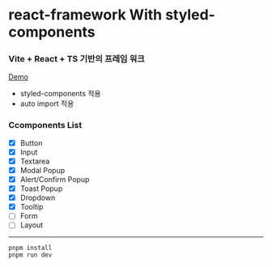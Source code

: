 # react-framework With styled-components
### Vite + React + TS 기반의 프레임 워크

[Demo](https://jun-framework.netlify.app/)

- styled-components 적용
- auto import 적용

### Ccomponents List

- [x] Button
- [x] Input
- [x] Textarea
- [x] Modal Popup
- [x] Alert/Confirm Popup
- [x] Toast Popup
- [x] Dropdown
- [x] Tooltip
- [ ] Form
- [ ] Layout

--- 

```
pnpm install
pnpm run dev
```
